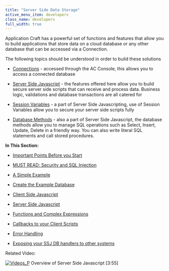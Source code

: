 ```yaml
---
title: "Server Side Data Storage"
active_menu_item: developers
class_name: developers
full_width: true
---
```



Application Craft has a powerful set of functions and features that allow you to build applications that store data on a cloud database or any other database that can be accessed via a Connection.

The following topics should be understood in order to build these solutions

 - [Connections](../../the-console/console-tabs/connections/) - accessed through the AC Console, this allows you to access a connected database

 - [Server Side Javascript](../../../scripting-apis/server-side-scripting-overview/) - the features offered here allow you to build secure server side scripts that can receive and process data. Business logic, validations and database transactions are all catered for

 - [Session Variables](../../../scripting-apis/server-side-api/ssj-object/security/setsessionobject) - a part of Server Side Javascripting, use of Session Variables allow you to secure your server side scripts fully

 - [Database Methods](../../../scripting-apis/server-side-api/ssj-object/database/) - also a part of Server Side Javascript, the database methods allow you to manage SQL operations such as Select, Insert, Update, Delete in a friendly way. You can also write literal SQL statements and call stored procedures.

**In This Section:**

 - [Important Points Before you Start](server-side-data-storage/important-points-before-you-st)

 - [MUST READ: Security and SQL Injection](server-side-data-storage/security-and-sql-injection)

 - [A Simple Example](server-side-data-storage/a-simple-example/)

 - [Create the Example Database](a-simple-example/create-the-example-database)

 - [Client Side Javascript](a-simple-example/client-side-javascript)

 - [Server Side Javascript](a-simple-example/server-side-javascript)

 - [Functions and Complex Expressions](server-side-data-storage/handling-sql-expressions)

 - [Callbacks to your Client Scripts](server-side-data-storage/callbacks-to-your-client-scrip)

 - [Error Handling](server-side-data-storage/error-handling)

 - [Exposing your SSJ DB handlers to other systems](server-side-data-storage/exposing-your-ssj-db-handlers)

Related Video:

[![Videos\_P](/img/docs/videos_p.png)](http://www.youtube.com/v/LGzP1Uxk5c4?autoplay=1&hd=1&fs=1&showsearch=0&rel=0&) Overview of Server Side Javascript [3:55]

